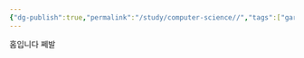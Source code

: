 ```yaml
---
{"dg-publish":true,"permalink":"/study/computer-science//","tags":["gardenEntry"]}
---
```



홈입니다 쩨발